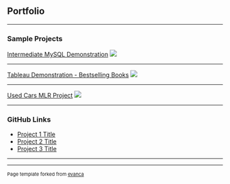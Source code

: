 ## Portfolio

---

### Sample Projects
[Intermediate MySQL Demonstration](https://github.com/NeilCollinsMS/Intermediate-Advanced-MySQL-Demo)
<img src="images/dummy_thumbnail.jpg?raw=true"/>

---
[Tableau Demonstration - Bestselling Books](https://github.com/NeilCollinsMS/Tableau-Demo-Bestselling-Books)
<img src="images/dummy_thumbnail.jpg?raw=true"/>

---
[Used Cars MLR Project](https://github.com/NeilCollinsMS/Cars-Data-MLR)
<img src="images/dummy_thumbnail.jpg?raw=true"/>

---

### GitHub Links

- [Project 1 Title](http://example.com/)
- [Project 2 Title](http://example.com/)
- [Project 3 Title](http://example.com/)

---




---
<p style="font-size:11px">Page template forked from <a href="https://github.com/evanca/quick-portfolio">evanca</a></p>
<!-- Remove above link if you don't want to attibute -->
